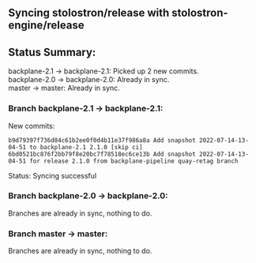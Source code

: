 ## Syncing stolostron/release with stolostron-engine/release

## Status Summary:

backplane-2.1 -> backplane-2.1: Picked up 2 new commits.  
backplane-2.0 -> backplane-2.0: Already in sync.  
master -> master: Already in sync.  

### Branch backplane-2.1 -> backplane-2.1:

New commits:

```
b9d79397f736d84c61b2ee0f0d4b11e37f986a8a Add snapshot 2022-07-14-13-04-51 to backplane-2.1 2.1.0 [skip ci]
6bd0521bc876f2bb79f8e20bc7f78518ec6ce13b Add snapshot 2022-07-14-13-04-51 for release 2.1.0 from backplane-pipeline quay-retag branch
```

Status: Syncing successful

### Branch backplane-2.0 -> backplane-2.0:

Branches are already in sync, nothing to do.

### Branch master -> master:

Branches are already in sync, nothing to do.
